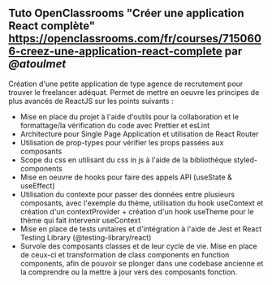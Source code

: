 ## Tuto OpenClassrooms "Créer une application React complète" https://openclassrooms.com/fr/courses/7150606-creez-une-application-react-complete par _@atoulmet_

Création d'une petite application de type agence de recrutement pour trouver le freelancer adéquat. Permet de mettre en oeuvre les principes de plus avancés de ReactJS sur les points suivants :

- Mise en place du projet à l'aide d'outils pour la collaboration et le formattage/la vérification du code avec Prettier et esLint
- Architecture pour Single Page Application et utilisation de React Router
- Utilisation de prop-types pour vérifier les props passées aux composants
- Scope du css en utilisant du css in js à l'aide de la bibliothèque styled-components
- Mise en oeuvre de hooks pour faire des appels API (useState & useEffect)
- Utilisation du contexte pour passer des données entre plusieurs composants, avec l'exemple du thème, utilisation du hook useContext et création d'un contextProvider + création d'un hook useTheme pour le thème qui fait intervenir useContext
- Mise en place de tests unitaires et d'intégration à l'aide de Jest et React Testing Library (@testing-library/react)
- Survole des composants classes et de leur cycle de vie. Mise en place de ceux-ci et transformation de class components en function components, afin de pouvoir se plonger dans une codebase ancienne et la comprendre ou la mettre à jour vers des composants fonction.
